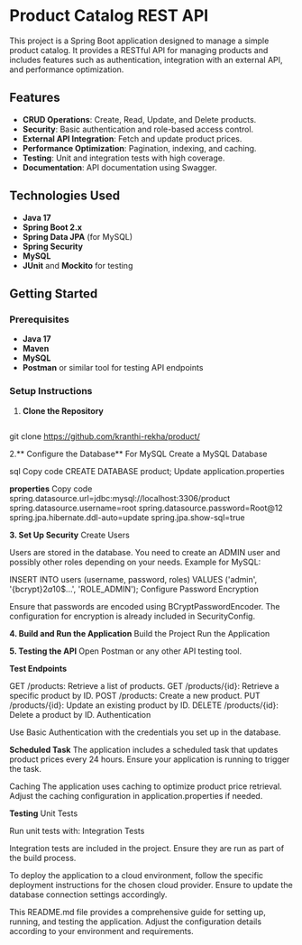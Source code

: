 # Product Catalog REST API

This project is a Spring Boot application designed to manage a simple product catalog. It provides a RESTful API for managing products and includes features such as authentication, integration with an external API, and performance optimization.

## Features

- **CRUD Operations**: Create, Read, Update, and Delete products.
- **Security**: Basic authentication and role-based access control.
- **External API Integration**: Fetch and update product prices.
- **Performance Optimization**: Pagination, indexing, and caching.
- **Testing**: Unit and integration tests with high coverage.
- **Documentation**: API documentation using Swagger.

## Technologies Used

- **Java 17**
- **Spring Boot 2.x**
- **Spring Data JPA** (for MySQL) 
- **Spring Security**
- **MySQL**
- **JUnit** and **Mockito** for testing

## Getting Started

### Prerequisites

- **Java 17**
- **Maven**
- **MySQL** 
- **Postman** or similar tool for testing API endpoints

### Setup Instructions

1. **Clone the Repository**

   ```bash
git clone https://github.com/kranthi-rekha/product/

2.** Configure the Database**
For MySQL
Create a MySQL Database

sql
Copy code
CREATE DATABASE product;
Update application.properties

**properties**
Copy code
spring.datasource.url=jdbc:mysql://localhost:3306/product
spring.datasource.username=root
spring.datasource.password=Root@12
spring.jpa.hibernate.ddl-auto=update
spring.jpa.show-sql=true



**3. Set Up Security**
Create Users

Users are stored in the database. You need to create an ADMIN user and possibly other roles depending on your needs. Example for MySQL:

INSERT INTO users (username, password, roles) VALUES ('admin', '{bcrypt}$2a$10$...', 'ROLE_ADMIN');
Configure Password Encryption

Ensure that passwords are encoded using BCryptPasswordEncoder. The configuration for encryption is already included in SecurityConfig.

**4. Build and Run the Application**
Build the Project
Run the Application


**5. Testing the API**
Open Postman or any other API testing tool.

**Test Endpoints**

GET /products: Retrieve a list of products.
GET /products/{id}: Retrieve a specific product by ID.
POST /products: Create a new product.
PUT /products/{id}: Update an existing product by ID.
DELETE /products/{id}: Delete a product by ID.
Authentication

Use Basic Authentication with the credentials you set up in the database.

**Scheduled Task**
The application includes a scheduled task that updates product prices every 24 hours. Ensure your application is running to trigger the task.

Caching
The application uses caching to optimize product price retrieval. Adjust the caching configuration in application.properties if needed.

**Testing**
Unit Tests

Run unit tests with:
Integration Tests

Integration tests are included in the project. Ensure they are run as part of the build process.



To deploy the application to a cloud environment, follow the specific deployment instructions for the chosen cloud provider. Ensure to update the database connection settings accordingly.

This README.md file provides a comprehensive guide for setting up, running, and testing the application. Adjust the configuration details according to your environment and requirements.
